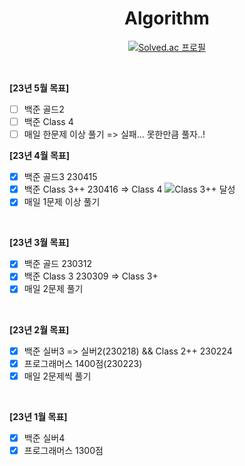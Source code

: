 <div align="center">

# Algorithm

[![Solved.ac 프로필](http://mazassumnida.wtf/api/v2/generate_badge?boj=OneMoreBottlee)](https://www.acmicpc.net/user/onemorebottlee)  
</div>
<br/>

**[23년 5월 목표]**
- [ ] 백준 골드2
- [ ] 백준 Class 4
- [ ] 매일 한문제 이상 풀기 => 실패... 못한만큼 풀자..!

**[23년 4월 목표]**
- [x] 백준 골드3 230415
- [x] 백준 Class 3++ 230416 => Class 4
![Class 3++ 달성](https://www.notion.so/image/https%3A%2F%2Fs3-us-west-2.amazonaws.com%2Fsecure.notion-static.com%2Fd3df2bc5-5c37-4016-b07d-7555c4f6cbc5%2F%25EC%258A%25A4%25ED%2581%25AC%25EB%25A6%25B0%25EC%2583%25B7_2023-04-16_23-21-44.png?id=9c214791-79bf-44a7-9aad-f40fcc53c946&table=block&spaceId=ad347a12-32b5-4bbe-b386-5ed5e4302186&width=2000&userId=ad2b0e06-4098-4883-a022-1b4df4f25f85&cache=v2)
- [x] 매일 1문제 이상 풀기
<br/>

**[23년 3월 목표]**
- [x] 백준 골드 230312
- [x] 백준 Class 3 230309 => Class 3+
- [x] 매일 2문제 풀기
<br/>

**[23년 2월 목표]**
- [x] 백준 실버3 => 실버2(230218) && Class 2++ 230224
- [x] 프로그래머스 1400점(230223)
- [x] 매일 2문제씩 풀기
<br/>

**[23년 1월 목표]**
- [x] 백준 실버4  
- [x] 프로그래머스 1300점  
